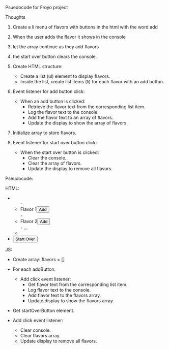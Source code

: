 Psuedocode for Froyo project

Thoughts 
1. Create a li menu of flavors with buttons in the html with the word add
2. When the user adds the flavor it shows in the console
3. let the array continue as they add flavors
4. the start over button clears the console.

1. Create HTML structure:
   - Create a list (ul) element to display flavors.
   - Inside the list, create list items (li) for each flavor with an add button.

2. Event listener for add button click:
   - When an add button is clicked:
     - Retrieve the flavor text from the corresponding list item.
     - Log the flavor text to the console.
     - Add the flavor text to an array of flavors.
     - Update the display to show the array of flavors.

3. Initialize array to store flavors.

4. Event listener for start over button click:
   - When the start over button is clicked:
     - Clear the console.
     - Clear the array of flavors.
     - Update the display to remove all flavors.

Pseudocode:

HTML:
- <ul id="flavorsList">
  - <li>Flavor 1<button class="addButton">Add</button></li>
  - <li>Flavor 2<button class="addButton">Add</button></li>
  - ...
- </ul>
- <button id="startOverButton">Start Over</button>

JS:
- Create array: flavors = []

- For each addButton:
  - Add click event listener:
    - Get flavor text from the corresponding list item.
    - Log flavor text to the console.
    - Add flavor text to the flavors array.
    - Update display to show the flavors array.

- Get startOverButton element.
- Add click event listener:
  - Clear console.
  - Clear flavors array.
  - Update display to remove all flavors.
